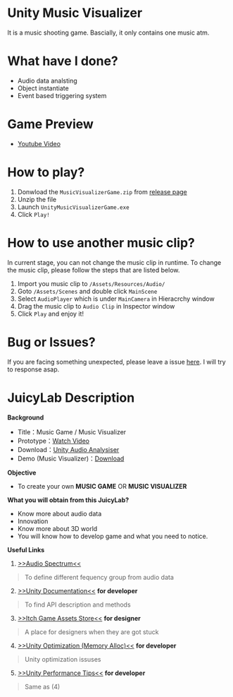 # Unity Music Visualizer
It is a music shooting game.
Bascially, it only contains one music atm.

# What have I done?
- Audio data analsting
- Object instantiate
- Event based triggering system

# Game Preview
- [Youtube Video](https://youtu.be/iHtHIQcC1qA)

# How to play?
1. Donwload the `MusicVisualizerGame.zip` from [release page](https://github.com/Aa22041100/Unity-Music-Visualizer/releases)
2. Unzip the file
3. Launch `UnityMusicVisualizerGame.exe`
4. Click `Play!`

# How to use another music clip?
In current stage, you can not change the music clip in runtime. To change the music clip, please follow the steps that are listed below.
1. Import you music clip to `/Assets/Resources/Audio/`
2. Goto `/Assets/Scenes` and double click `MainScene`
3. Select `AudioPlayer` which is under `MainCamera` in Hieracrchy window
4. Drag the music clip to `Audio Clip` in Inspector window
5. Click `Play` and enjoy it!

# Bug or Issues?
If you are facing something unexpected, please leave a issue [here](https://github.com/Aa22041100/Unity-Music-Visualizer/issues). I will try to response asap.

# JuicyLab Description

**Background**
- Title：Music Game / Music Visualizer
- Prototype：[Watch Video](https://youtu.be/iHtHIQcC1qA)
- Download：[Unity Audio Analysiser](https://gist.github.com/Aa22041100/941211c29d7298f5c669b184f89ed93d)
- Demo (Music Visualizer)：[Download](https://drive.google.com/file/d/1BZuKzZDfvG5xBy8qRouXjKsovfD0vu9j/view?usp=sharing)

**Objective**
- To create your own **MUSIC GAME** OR **MUSIC VISUALIZER**

**What you will obtain from this JuicyLab?**
- Know more about audio data
- Innovation
- Know more about 3D world
- You will know how to develop game and what you need to notice.

**Useful Links**
1. [>>Audio Spectrum<<](https://www.teachmeaudio.com/mixing/techniques/audio-spectrum)
> To define different fequency group from audio data
2. [>>Unity Documentation<<](https://docs.unity3d.com/Manual/index.html) **for developer**
> To find API description and methods
3. [>>Itch Game Assets Store<<](https://itch.io/) **for designer**
> A place for designers when they are got stuck
4. [>>Unity Optimization (Memory Alloc)<<](https://gist.github.com/mandarinx/9ea91ed42f5e82bb7b83) **for developer**
> Unity optimization issuses
5. [>>Unity Performance Tips<<](http://www.somasim.com/blog/2015/04/csharp-memory-and-performance-tips-for-unity/) **for developer**
> Same as (4)
